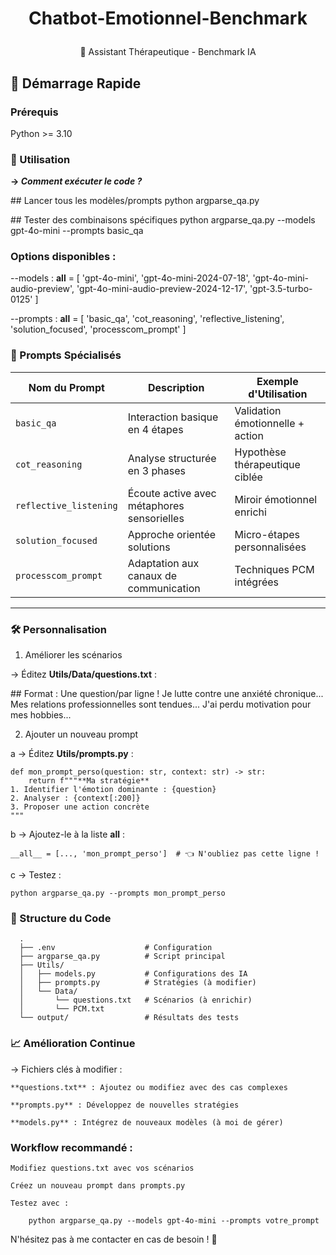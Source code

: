 # <p align="center"> Chatbot-Emotionnel-Benchmark </p>
<p align="center"> 🤖 Assistant Thérapeutique - Benchmark IA </p>


## 🚀 Démarrage Rapide

### Prérequis

Python >= 3.10

### **🧠 Utilisation**
**-> _Comment exécuter le code ?_**

\## Lancer tous les modèles/prompts
python argparse_qa.py

\## Tester des combinaisons spécifiques
python argparse_qa.py --models gpt-4o-mini --prompts basic_qa

### Options disponibles :

--models :
    __all__ = [
        'gpt-4o-mini',
        'gpt-4o-mini-2024-07-18',
        'gpt-4o-mini-audio-preview',
        'gpt-4o-mini-audio-preview-2024-12-17',
        'gpt-3.5-turbo-0125'
    ]

--prompts	:
    __all__ = [
      'basic_qa', 
      'cot_reasoning', 
      'reflective_listening',
      'solution_focused',
      'processcom_prompt'
    ]

### 🧠 Prompts Spécialisés

| Nom du Prompt          | Description                                  | Exemple d'Utilisation             |
|------------------------|----------------------------------------------|------------------------------------|
| `basic_qa`             | Interaction basique en 4 étapes              | Validation émotionnelle + action  |
| `cot_reasoning`        | Analyse structurée en 3 phases               | Hypothèse thérapeutique ciblée    |
| `reflective_listening` | Écoute active avec métaphores sensorielles    | Miroir émotionnel enrichi         |
| `solution_focused`     | Approche orientée solutions                  | Micro-étapes personnalisées       |
| `processcom_prompt`    | Adaptation aux canaux de communication       | Techniques PCM intégrées          |

---

### 🛠 Personnalisation
1. Améliorer les scénarios

-> Éditez **Utils/Data/questions.txt** :

\## Format : Une question/par ligne !
    Je lutte contre une anxiété chronique...
    Mes relations professionnelles sont tendues...
    J'ai perdu motivation pour mes hobbies...

2. Ajouter un nouveau prompt

a -> Éditez **Utils/prompts.py** :

    def mon_prompt_perso(question: str, context: str) -> str:
        return f"""**Ma stratégie**
    1. Identifier l'émotion dominante : {question}
    2. Analyser : {context[:200]}
    3. Proposer une action concrète
    """

b -> Ajoutez-le à la liste **__all__** :

    __all__ = [..., 'mon_prompt_perso']  # 👈 N'oubliez pas cette ligne !

c -> Testez :

    python argparse_qa.py --prompts mon_prompt_perso

### 📂 Structure du Code

      .
      ├── .env                    # Configuration
      ├── argparse_qa.py          # Script principal
      ├── Utils/
      │   ├── models.py           # Configurations des IA
      │   ├── prompts.py          # Stratégies (à modifier)
      │   └── Data/
      │       └── questions.txt   # Scénarios (à enrichir)
      │       └── PCM.txt
      └── output/                 # Résultats des tests

### 📈 Amélioration Continue

-> Fichiers clés à modifier :

    **questions.txt** : Ajoutez ou modifiez avec des cas complexes

    **prompts.py** : Développez de nouvelles stratégies

    **models.py** : Intégrez de nouveaux modèles (à moi de gérer)

### Workflow recommandé :

    Modifiez questions.txt avec vos scénarios

    Créez un nouveau prompt dans prompts.py

    Testez avec :

        python argparse_qa.py --models gpt-4o-mini --prompts votre_prompt

N'hésitez pas à me contacter en cas de besoin ! 🚀
